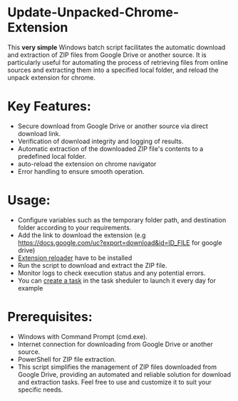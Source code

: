 # Update-Unpacked-Chrome-Extension
This **very simple** Windows batch script facilitates the automatic download and extraction of ZIP files from Google Drive or another source. It is particularly useful for automating the process of retrieving files from online sources and extracting them into a specified local folder, and reload the unpack extension for chrome.

# Key Features:
- Secure download from Google Drive or another source via direct download link.
- Verification of download integrity and logging of results.
- Automatic extraction of the downloaded ZIP file's contents to a predefined local folder.
- auto-reload the extension on chrome navigator
- Error handling to ensure smooth operation.
# Usage:
- Configure variables such as the temporary folder path, and destination folder according to your requirements.
- Add the link to download the extension (e.g https://docs.google.com/uc?export=download&id=ID_FILE for google drive)
- [Extension reloader](https://t.ly/jPPDr) have to be installed
- Run the script to download and extract the ZIP file.
- Monitor logs to check execution status and any potential errors.
- You can [create a task](https://www.makeuseof.com/automate-batch-files-task-scheduler-windows) in the task sheduler to launch it every day for example 
# Prerequisites:
- Windows with Command Prompt (cmd.exe).
- Internet connection for downloading from Google Drive or another source.
- PowerShell for ZIP file extraction.
- This script simplifies the management of ZIP files downloaded from Google Drive, providing an automated and reliable solution for download and extraction tasks. Feel free to use and customize it to suit your specific needs.
